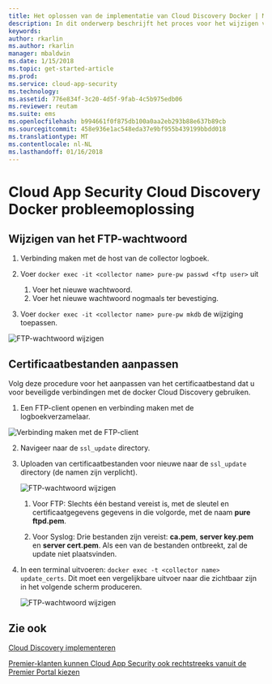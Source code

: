 ```yaml
---
title: Het oplossen van de implementatie van Cloud Discovery Docker | Microsoft Docs
description: In dit onderwerp beschrijft het proces voor het wijzigen van de configuratie voor de Cloud App Security Cloud Discovery-docker.
keywords: 
author: rkarlin
ms.author: rkarlin
manager: mbaldwin
ms.date: 1/15/2018
ms.topic: get-started-article
ms.prod: 
ms.service: cloud-app-security
ms.technology: 
ms.assetid: 776e834f-3c20-4d5f-9fab-4c5b975edb06
ms.reviewer: reutam
ms.suite: ems
ms.openlocfilehash: b994661f0f875db100a0aa2eb293b88e637b89cb
ms.sourcegitcommit: 458e936e1ac548eda37e9bf955b439199bbdd018
ms.translationtype: MT
ms.contentlocale: nl-NL
ms.lasthandoff: 01/16/2018
---
```

# <a name="troubleshooting-the-cloud-app-security-cloud-discovery-docker"></a>Cloud App Security Cloud Discovery Docker probleemoplossing

## <a name="changing-the-ftp-password"></a>Wijzigen van het FTP-wachtwoord


1. Verbinding maken met de host van de collector logboek.

2.  Voer `docker exec -it <collector name> pure-pw passwd <ftp user>` uit

    1. Voer het nieuwe wachtwoord.
    2. Voer het nieuwe wachtwoord nogmaals ter bevestiging.
 
3.  Voer `docker exec -it <collector name> pure-pw mkdb` de wijziging toepassen.


  ![FTP-wachtwoord wijzigen](./media/ftp-connect.png)

## <a name="customize-certificate-files"></a>Certificaatbestanden aanpassen

Volg deze procedure voor het aanpassen van het certificaatbestand dat u voor beveiligde verbindingen met de docker Cloud Discovery gebruiken.

1.  Een FTP-client openen en verbinding maken met de logboekverzamelaar.

  ![Verbinding maken met de FTP-client](./media/ftp-connect.png)

2.  Navigeer naar de `ssl_update` directory.
3.  Uploaden van certificaatbestanden voor nieuwe naar de `ssl_update` directory (de namen zijn verplicht).

    ![FTP-wachtwoord wijzigen](./media/new-certs.png)

    1.  Voor FTP: Slechts één bestand vereist is, met de sleutel en certificaatgegevens gegevens in die volgorde, met de naam **pure ftpd.pem**.
    
    2.  Voor Syslog: Drie bestanden zijn vereist: **ca.pem**, **server key.pem** en **server cert.pem**. Als een van de bestanden ontbreekt, zal de update niet plaatsvinden.

4.  In een terminal uitvoeren: `docker exec -t <collector name> update_certs`. Dit moet een vergelijkbare uitvoer naar die zichtbaar zijn in het volgende scherm produceren.

    ![FTP-wachtwoord wijzigen](./media/update-certs.png)

## <a name="see-also"></a>Zie ook
[Cloud Discovery implementeren](set-up-cloud-discovery.md)

[Premier-klanten kunnen Cloud App Security ook rechtstreeks vanuit de Premier Portal kiezen](https://premier.microsoft.com/)

